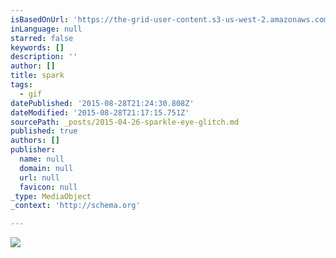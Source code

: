 ```yaml
---
isBasedOnUrl: 'https://the-grid-user-content.s3-us-west-2.amazonaws.com/8bf904d4-7a8f-4274-9301-eb76c398a28f.gif'
inLanguage: null
starred: false
keywords: []
description: ''
author: []
title: spark
tags:
  - gif
datePublished: '2015-08-28T21:24:30.808Z'
dateModified: '2015-08-28T21:17:15.751Z'
sourcePath: _posts/2015-04-26-sparkle-eye-glitch.md
published: true
authors: []
publisher:
  name: null
  domain: null
  url: null
  favicon: null
_type: MediaObject
_context: 'http://schema.org'

---
```

![](https://the-grid-user-content.s3-us-west-2.amazonaws.com/8bf904d4-7a8f-4274-9301-eb76c398a28f.gif)
